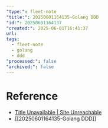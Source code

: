 ```yaml
---
"type:": fleet-note
"title:": 20250601164135-Golang DDD
"id:": 20250601164137
"created:": 2025-06-01T16:41:37
url: 
tags:
  - fleet-note
  - golang
  - ddd
"processed:": false
"archived:": false
---
```



# Reference
* [Title Unavailable \| Site Unreachable](https://youtu.be/6zuJXIbOyhs?si=ZQ23aCZvhppLS_US)
* [[20250601164135-Golang DDD]]